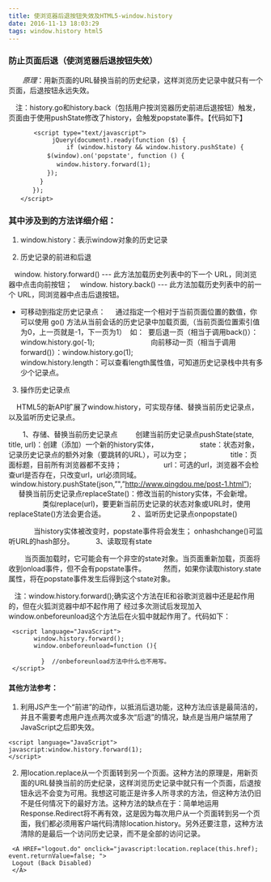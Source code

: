 ```yaml
---
title: 使浏览器后退按钮失效及HTML5-window.history
date: 2016-11-13 18:03:29
tags: window.history html5
---
```

### 防止页面后退（使浏览器后退按钮失效）

　　*原理*：用新页面的URL替换当前的历史纪录，这样浏览历史记录中就只有一个页面，后退按钮永远失效。

　注：history.go和history.back（包括用户按浏览器历史前进后退按钮）触发，页面由于使用pushState修改了history，会触发popstate事件。【代码如下】
```
       <script type="text/javascript">
            jQuery(document).ready(function ($) {
                if (window.history && window.history.pushState) {
    　　　　$(window).on('popstate', function () {
      　　    window.history.forward(1);
    　　　　});
  　　　　}
　　　　});
　　</script>
```

### 其中涉及到的方法详细介绍：

1. window.history：表示window对象的历史记录

2. 历史记录的前进和后退

    window. history.forward() --- 此方法加载历史列表中的下一个 URL，同浏览器中点击向前按钮；
    window. history.back() --- 此方法加载历史列表中的前一个 URL，同浏览器中点击后退按钮。
 - 可移动到指定历史记录点：
    通过指定一个相对于当前页面位置的数值，你可以使用 go() 方法从当前会话的历史记录中加载页面,（当前页面位置索引值为0，上一页就是-1，下一页为1）  如：
     要后退一页（相当于调用back()）： window.history.go(-1);
       　　　　
     向前移动一页（相当于调用forward()）：window.history.go(1);
        　　　　
　   window.history.length：可以查看length属性值，可知道历史记录栈中共有多少个记录点。

3. 操作历史记录点

    HTML5的新API扩展了window.history，可实现存储、替换当前历史记录点，以及监听历史记录点。

　　1、存储、替换当前历史记录点
        创建当前历史记录点pushState(state, title, url)：创建（添加）一个新的history实体，
                    state：状态对象，记录历史记录点的额外对象（要跳转的URL），可以为空；
                    title：页面标题，目前所有浏览器都不支持；
                    url：可选的url，浏览器不会检查url是否存在，只改变url，url必须同域。
                    window.history.pushState(json,”",”http://www.qingdou.me/post-1.html”);
        替换当前历史记录点replaceState()：修改当前的history实体，不会新增。
                    类似replace(url)，要更新当前历史记录的状态对象或URL时，使用replaceState()方法会更合适。
    
　　2 、监听历史记录点onpopstate()

　　　  当history实体被改变时，popstate事件将会发生； onhashchange()可监听URL的hash部分。
     
     3、读取现有state

        当页面加载时，它可能会有一个非空的state对象。当页面重新加载，页面将收到onload事件，但不会有popstate事件。
        然而，如果你读取history.state属性，将在popstate事件发生后得到这个state对象。

   注：window.history.forward();确实这个方法在IE和谷歌浏览器中还是起作用的，但在火狐浏览器中却不起作用了
    经过多次测试后发现加入window.onbeforeunload这个方法后在火狐中就起作用了。代码如下：
   ```
    <script language="JavaScript">  
          window.history.forward();  
          window.onbeforeunload=function (){   
                  
            }  //onbeforeunload方法中什么也不用写。
    </script>
   ```
#### 其他方法参考：

 1. 利用JS产生一个“前进”的动作，以抵消后退功能，这种方法应该是最简洁的，并且不需要考虑用户连点两次或多次“后退”的情况，缺点是当用户端禁用了JavaScript之后即失效。 
 ```
 <script language="JavaScript"> 
 javascript:window.history.forward(1); 
 </script> 
 ```
 2. 用location.replace从一个页面转到另一个页面。这种方法的原理是，用新页面的URL替换当前的历史纪录，这样浏览历史记录中就只有一个页面，后退按钮永远不会变为可用。我想这可能正是许多人所寻求的方法，但这种方法仍旧不是任何情况下的最好方法。这种方法的缺点在于：简单地运用Response.Redirect将不再有效，这是因为每次用户从一个页面转到另一个页面，我们都必须用客户端代码清除location.history。另外还要注意，这种方法清除的是最后一个访问历史记录，而不是全部的访问记录。 
 ```
  <A HREF="logout.do" onclick="javascript:location.replace(this.href); event.returnValue=false; "> 
  Logout (Back Disabled) 
  </A> 
  ```